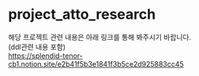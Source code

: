 # project_atto_research
해당 프로젝트 관련 내용은 아래 링크를 통해 봐주시기 바랍니다. 
<br/>(ddl관련 내용 포함)
<br/>https://splendid-tenor-cb1.notion.site/e2b41f5b3e1841f3b5ce2d925883cc45
